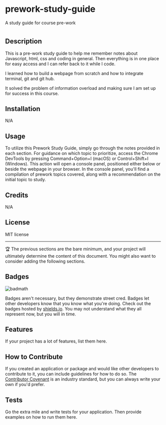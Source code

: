# prework-study-guide

A study guide for course pre-work

# <Pre-work Study Guide>

## Description

This is a pre-work study guide to help me remember notes about Javascript, html, css and coding in general. Then everything is in one place for easy access and I can refer back to it while I code.

I learned how to build a webpage from scratch and how to integrate terminal, git and git hub.

It solved the problem of information overload and making sure I am set up for success in this course.

## Installation

N/A

## Usage

To utilize this Prework Study Guide, simply go through the notes provided in each section. For guidance on which topic to prioritize, access the Chrome DevTools by pressing Command+Option+I (macOS) or Control+Shift+I (Windows). This action will open a console panel, positioned either below or beside the webpage in your browser. In the console panel, you'll find a compilation of prework topics covered, along with a recommendation on the initial topic to study.

## Credits

N/A

## License

MIT license

---

🏆 The previous sections are the bare minimum, and your project will ultimately determine the content of this document. You might also want to consider adding the following sections.

## Badges

![badmath](https://img.shields.io/github/languages/top/nielsenjared/badmath)

Badges aren't necessary, but they demonstrate street cred. Badges let other developers know that you know what you're doing. Check out the badges hosted by [shields.io](https://shields.io/). You may not understand what they all represent now, but you will in time.

## Features

If your project has a lot of features, list them here.

## How to Contribute

If you created an application or package and would like other developers to contribute to it, you can include guidelines for how to do so. The [Contributor Covenant](https://www.contributor-covenant.org/) is an industry standard, but you can always write your own if you'd prefer.

## Tests

Go the extra mile and write tests for your application. Then provide examples on how to run them here.
